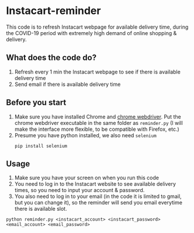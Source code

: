 # Instacart-reminder

This code is to refresh Instacart webpage for available delivery time, during the COVID-19 period with extremely high demand of online shopping & delivery.

## What does the code do?
1. Refresh every 1 min the Instacart webpage to see if there is available delivery time
2. Send email if there is available delivery time

## Before you start
1. Make sure you have installed Chrome and [chrome webdriver](https://chromedriver.chromium.org/downloads). Put the chrome webdriver executable in the same folder as `reminder.py`
(I will make the interface more flexible, to be compatible with Firefox, etc.)
2. Presume you have python installed, we also need `selenium`
    ```
    pip install selenium
    ```

## Usage
1. Make sure you have your screen on when you run this code
2. You need to log in to the Instacart website to see available delivery times, so you need to input your account & password.
3. You also need to log in to your email (in the code it is limited to gmail, but you can change it), so the reminder will send you email everytime there is available slot.

```
python reminder.py <instacart_account> <instacart_password> <email_account> <email_password> 
```

